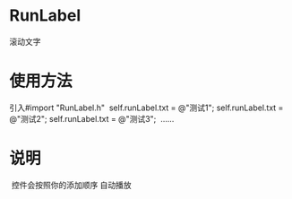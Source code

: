 # RunLabel
滚动文字
# 使用方法
  引入#import "RunLabel.h"
  self.runLabel.txt = @"测试1";
  self.runLabel.txt = @"测试2";
  self.runLabel.txt = @"测试3";
  ……
# 说明
  控件会按照你的添加顺序 自动播放
